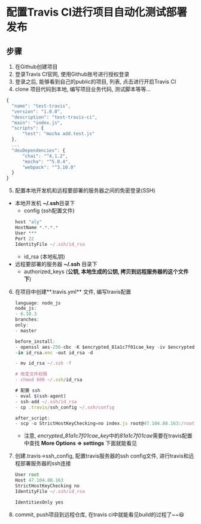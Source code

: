 # 配置Travis CI进行项目自动化测试部署发布
## 步骤
1. 在Github创建项目
2. 登录Travis CI官网, 使用Github账号进行授权登录
3. 登录之后, 能够看到自己的public的项目, 列表, 点击进行开启Travis CI
4. clone 项目代码到本地, 编写项目业务代码, 测试脚本等等...
  ```js
  {
    "name": "test-travis",
    "version": "1.0.0",
    "description": "test-travis-ci",
    "main": "index.js",
    "scripts": {
        "test": "mocha add.test.js"
    },
    ...
    "devDependencies": {
        "chai": "^4.1.2",
        "mocha": "^5.0.4",
        "webpack": "^3.10.0"
    }
  }
```
5. 配置本地开发机和远程要部署的服务器之间的免密登录(SSH)
  * 本地开发机 **~/.ssh**目录下
    * config (ssh配置文件)
    ```js
    host "aly"
    HostName *.*.*.*
    User ***
    Port 22
    IdentityFile ~/.ssh/id_rsa
    ```
    * id_rsa (本地私钥)
  * 远程要部署的服务器 **~/.ssh** 目录下
    * authorized_keys (**公钥, 本地生成的公钥, 拷贝到远程服务器的这个文件下**)
6. 在项目中创建**.travis.yml** 文件, 编写travis配置
    ```js
    language: node_js
    node_js:
    - 6.10.3
    branches:
    only:
    - master

    before_install:
    - openssl aes-256-cbc -K $encrypted_81a1c7f01cae_key -iv $encrypted_81a1c7f01cae_iv
    -in id_rsa.enc -out id_rsa -d

    - mv id_rsa ~/.ssh -f

    # 改变文件权限
    - chmod 600 ~/.ssh/id_rsa

    # 配置 ssh
    - eval $(ssh-agent)
    - ssh-add ~/.ssh/id_rsa
    - cp .travis/ssh_config ~/.ssh/config

    after_script:
    - scp -o StrictHostKeyChecking=no index.js root@47.104.88.163:/root
    ```

    * 注意, *encrypted_81a1c7f01cae_key*中的*81a1c7f01cae*需要在travis配置中查找 **More Options => settings** 下面就能看见
7. 创建.travis->ssh_config, 配置travis服务器的ssh config文件, 进行travis和远程部署服务器的ssh连接
    ```js
    User root
    Host 47.104.88.163
    StrictHostKeyChecking no
    IdentityFile ~/.ssh/id_rsa

    IdentitiesOnly yes
    ```
    
8. commit, push项目到远程仓库, 在travis ci中就能看见build的过程了~~😆



